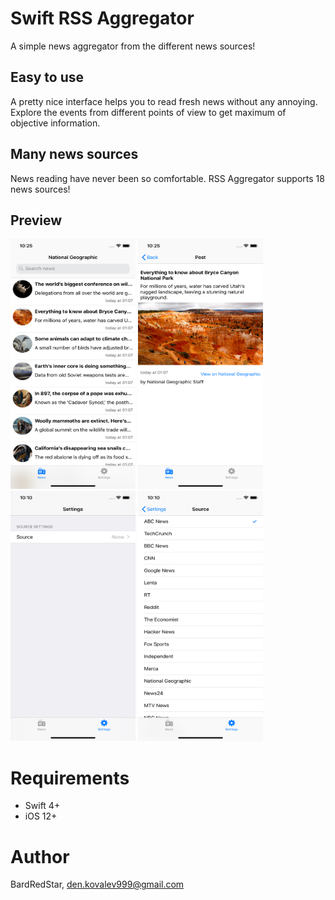 # Swift RSS Aggregator

A simple news aggregator from the different news sources!

## Easy to use
A pretty nice interface helps you to read fresh news without any annoying. Explore the events from different points of view to get maximum of objective information.

## Many news sources
News reading have never been so comfortable. RSS Aggregator supports 18 news sources!

## Preview
<p float="left">
<img src="Screenshots/news.png" alt="alt text" width="200" height="400">   
<img src="Screenshots/post_info.png" alt="alt text" width="200" height="400">   
<img src="Screenshots/settings.png" alt="alt text" width="200" height="400">    
<img src="Screenshots/sources.png" alt="alt text" width="200" height="400">   
</p>

# Requirements

* Swift 4+
* iOS 12+

# Author

BardRedStar, den.kovalev999@gmail.com
